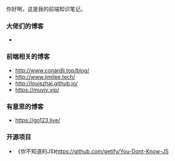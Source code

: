 你好啊，这是我的前端知识笔记。
### 大佬们的博客
- 
### 前端相关的博客
- http://www.conardli.top/blog/
- http://www.jimilee.tech/
- http://louiszhai.github.io/
- https://muyiy.vip/

### 有意思的博客
- https://go123.live/

### 开源项目
- 《你不知道的JS》https://github.com/getify/You-Dont-Know-JS